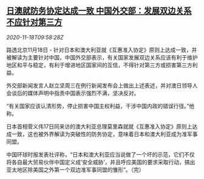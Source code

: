 <!--1605694995000-->
[日澳就防务协定达成一致 中国外交部：发展双边关系不应针对第三方](https://cn.reuters.com/article/japan-au-defence-deal-china-1118-idCNKBS27Y14M)
------

<div><i>2020-11-18T09:58:28Z</i></div><p>路透北京11月18日 - 针对日本和澳大利亚就《互惠准入协定》原则上达成一致，并被解读为主要针对中国，中国外交部表示，有关国家发展双边关系应该有利于维护地区和平与稳定，有利于增进地区国家间的互信，不得针对第三方或损害第三方利益。</p><p>外交部新闻发言人赵立坚周三在例行新闻发布会上做出上述表述，并对澳日领导人会谈后的媒体声明中指责中国表示强烈不满，坚决反对。</p><p>“有关国家应该认清形势，停止损害中国主权利益，干涉中国内政的错误行径。”他称。</p><p>日本首相菅义伟17日同来访的澳大利亚总理莫里森就就《互惠准入协定》原则上达成一致，这也被外界解读为突破性的防务协定，意味着日本和澳大利亚成为准军事同盟。</p><p>中国环球时报发表社评称，“日本和澳大利亚应当说做了一个坏的示范，它们不仅将各自最大贸易伙伴中国定义成’安全威胁’，并且呼应美国的要求采取行动，搞出亚太地区除美国之外第一个双边准军事同盟的雏形”。（完）</p>
